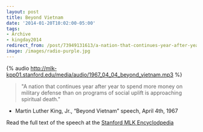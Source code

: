 ```yaml
---
layout: post 
title: Beyond Vietnam 
date: '2014-01-20T10:02:00-05:00' 
tags: 
- Archive 
- kingday2014 
redirect_from: /post/73949131613/a-nation-that-continues-year-after-year-to-spend/
image: /images/radio-purple.jpg
---
```


{% audio http://mlk-kpp01.stanford.edu/media/audio/1967_04_04_beyond_vietnam.mp3 %}

> "A nation that continues year after year to spend more money on military defense than on programs of social uplift is approaching spiritual death." 

- Martin Luther King, Jr., “Beyond Vietnam” speech, April 4th, 1967

Read the full text of the speech at the [Stanford MLK Encyclodpedia](http://mlk-kpp01.stanford.edu/index.php/encyclopedia/encyclopedia/enc_beyond_vietnam_4_april_1967/)

